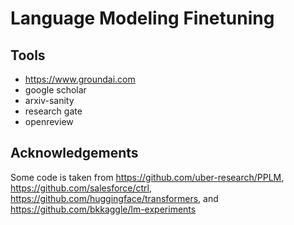 # Language Modeling Finetuning

## Tools

-   https://www.groundai.com
-   google scholar
-   arxiv-sanity
-   research gate
-   openreview

## Acknowledgements

Some code is taken from https://github.com/uber-research/PPLM, https://github.com/salesforce/ctrl, https://github.com/huggingface/transformers, and https://github.com/bkkaggle/lm-experiments
